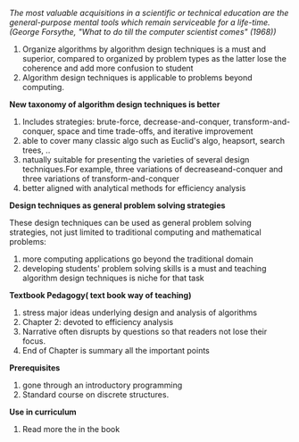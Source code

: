*The most valuable acquisitions in a scientific or technical education are the general-purpose mental tools which remain serviceable for a life-time. (George Forsythe, "What to do till the computer scientist comes" (1968))*





1. Organize algorithms by algorithm design techniques is a must and superior, compared to organized by problem types as the latter lose the coherence and add more confusion to student 
2. Algorithm design techniques is applicable to problems beyond computing.

**New taxonomy of algorithm design techniques is better**

1. Includes strategies: brute-force, decrease-and-conquer, transform-and-conquer, space and time trade-offs, and iterative improvement
2. able to cover many classic algo such as Euclid's algo, heapsort, search trees, ..
3. natually suitable for presenting the varieties of several design techniques.For example, three variations of decreaseand-conquer and three variations of transform-and-conquer
4. better aligned with analytical methods for efficiency analysis

**Design techniques as general problem solving strategies**

These design techniques can be used as general problem solving strategies, not just limited to traditional computing and mathematical problems:
1. more computing applications go beyond the traditional domain
2. developing students' problem solving skills is a must and teaching algorithm design techniques is niche for that task

**Textbook Pedagogy( text book way of teaching)**
1. stress major ideas underlying design and analysis of algorithms
2. Chapter 2: devoted to efficiency analysis
3. Narrative often disrupts by questions so that readers not lose their focus.
4. End of Chapter is summary all the important points

**Prerequisites**
1. gone through an introductory programming
2. Standard course on discrete structures.

**Use in curriculum**
1. Read more the in the book

